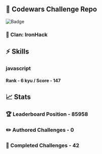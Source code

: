 ## :trident: Codewars Challenge Repo
![Badge](https://www.codewars.com/users/scottworks/badges/large)
### :wolf: Clan: IronHack
## :zap: Skills
### javascript
#### Rank - 6 kyu / Score - 147

## :chart_with_upwards_trend: Stats
### :trophy: Leaderboard Position - 85958
### :pencil2: Authored Challenges - 0
### :muscle: Completed Challenges - 42
